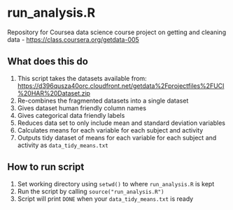 # run_analysis.R

Repository for Coursea data science course project on getting and cleaning data - https://class.coursera.org/getdata-005

## What does this do

1. This script takes the datasets available from: https://d396qusza40orc.cloudfront.net/getdata%2Fprojectfiles%2FUCI%20HAR%20Dataset.zip
2. Re-combines the fragmented datasets into a single dataset
3. Gives dataset human friendly column names
4. Gives categorical data friendly labels
5. Reduces data set to only include mean and standard deviation variables
6. Calculates means for each variable for each subject and activity
7. Outputs tidy dataset of means for each variable for each subject and activity as `data_tidy_means.txt` 

## How to run script

1. Set working directory using `setwd()` to where `run_analysis.R` is kept
2. Run the script by calling `source("run_analysis.R")`
3. Script will print `DONE` when your `data_tidy_means.txt` is ready


